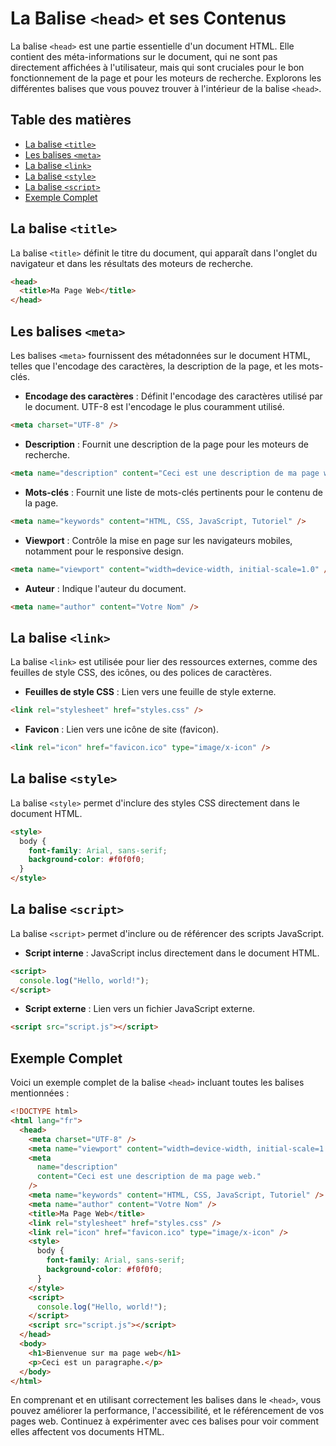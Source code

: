 # La Balise `<head>` et ses Contenus

La balise `<head>` est une partie essentielle d'un document HTML. Elle contient des méta-informations sur le document, qui ne sont pas directement affichées à l'utilisateur, mais qui sont cruciales pour le bon fonctionnement de la page et pour les moteurs de recherche. Explorons les différentes balises que vous pouvez trouver à l'intérieur de la balise `<head>`.

## Table des matières

- [La balise `<title>`](#la-balise-title)
- [Les balises `<meta>`](#les-balises-meta)
- [La balise `<link>`](#la-balise-link)
- [La balise `<style>`](#la-balise-style)
- [La balise `<script>`](#la-balise-script)
- [Exemple Complet](#exemple-complet)

## La balise `<title>`

La balise `<title>` définit le titre du document, qui apparaît dans l'onglet du navigateur et dans les résultats des moteurs de recherche.

```html
<head>
  <title>Ma Page Web</title>
</head>
```

## Les balises `<meta>`

Les balises `<meta>` fournissent des métadonnées sur le document HTML, telles que l'encodage des caractères, la description de la page, et les mots-clés.

- **Encodage des caractères** : Définit l'encodage des caractères utilisé par le document. UTF-8 est l'encodage le plus couramment utilisé.

```html
<meta charset="UTF-8" />
```

- **Description** : Fournit une description de la page pour les moteurs de recherche.

```html
<meta name="description" content="Ceci est une description de ma page web." />
```

- **Mots-clés** : Fournit une liste de mots-clés pertinents pour le contenu de la page.

```html
<meta name="keywords" content="HTML, CSS, JavaScript, Tutoriel" />
```

- **Viewport** : Contrôle la mise en page sur les navigateurs mobiles, notamment pour le responsive design.

```html
<meta name="viewport" content="width=device-width, initial-scale=1.0" />
```

- **Auteur** : Indique l'auteur du document.

```html
<meta name="author" content="Votre Nom" />
```

## La balise `<link>`

La balise `<link>` est utilisée pour lier des ressources externes, comme des feuilles de style CSS, des icônes, ou des polices de caractères.

- **Feuilles de style CSS** : Lien vers une feuille de style externe.

```html
<link rel="stylesheet" href="styles.css" />
```

- **Favicon** : Lien vers une icône de site (favicon).

```html
<link rel="icon" href="favicon.ico" type="image/x-icon" />
```

## La balise `<style>`

La balise `<style>` permet d'inclure des styles CSS directement dans le document HTML.

```html
<style>
  body {
    font-family: Arial, sans-serif;
    background-color: #f0f0f0;
  }
</style>
```

## La balise `<script>`

La balise `<script>` permet d'inclure ou de référencer des scripts JavaScript.

- **Script interne** : JavaScript inclus directement dans le document HTML.

```html
<script>
  console.log("Hello, world!");
</script>
```

- **Script externe** : Lien vers un fichier JavaScript externe.

```html
<script src="script.js"></script>
```

## Exemple Complet

Voici un exemple complet de la balise `<head>` incluant toutes les balises mentionnées :

```html
<!DOCTYPE html>
<html lang="fr">
  <head>
    <meta charset="UTF-8" />
    <meta name="viewport" content="width=device-width, initial-scale=1.0" />
    <meta
      name="description"
      content="Ceci est une description de ma page web."
    />
    <meta name="keywords" content="HTML, CSS, JavaScript, Tutoriel" />
    <meta name="author" content="Votre Nom" />
    <title>Ma Page Web</title>
    <link rel="stylesheet" href="styles.css" />
    <link rel="icon" href="favicon.ico" type="image/x-icon" />
    <style>
      body {
        font-family: Arial, sans-serif;
        background-color: #f0f0f0;
      }
    </style>
    <script>
      console.log("Hello, world!");
    </script>
    <script src="script.js"></script>
  </head>
  <body>
    <h1>Bienvenue sur ma page web</h1>
    <p>Ceci est un paragraphe.</p>
  </body>
</html>
```

En comprenant et en utilisant correctement les balises dans le `<head>`, vous pouvez améliorer la performance, l'accessibilité, et le référencement de vos pages web. Continuez à expérimenter avec ces balises pour voir comment elles affectent vos documents HTML.
